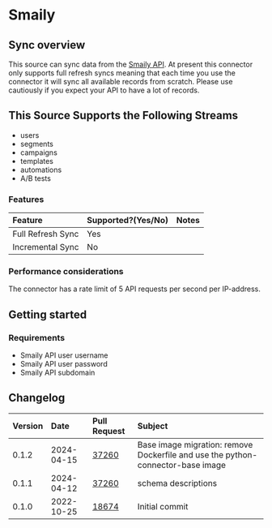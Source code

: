 # Smaily

## Sync overview

This source can sync data from the [Smaily API](https://smaily.com/help/api/). At present this connector only supports full refresh syncs meaning that each time you use the connector it will sync all available records from scratch. Please use cautiously if you expect your API to have a lot of records.

## This Source Supports the Following Streams

* users
* segments
* campaigns
* templates
* automations
* A/B tests

### Features

| Feature | Supported?\(Yes/No\) | Notes |
| :--- | :--- | :--- |
| Full Refresh Sync | Yes |  |
| Incremental Sync | No |  |

### Performance considerations

The connector has a rate limit of 5 API requests per second per IP-address.

## Getting started

### Requirements

* Smaily API user username
* Smaily API user password
* Smaily API subdomain

## Changelog

| Version | Date       | Pull Request | Subject                                                    |
|:--------|:-----------| :----------- |:-----------------------------------------------------------|
| 0.1.2 | 2024-04-15 | [37260](https://github.com/airbytehq/airbyte/pull/37260) | Base image migration: remove Dockerfile and use the python-connector-base image |
| 0.1.1 | 2024-04-12 | [37260](https://github.com/airbytehq/airbyte/pull/37260) | schema descriptions |
| 0.1.0   | 2022-10-25 | [18674](https://github.com/airbytehq/airbyte/pull/18674) | Initial commit |